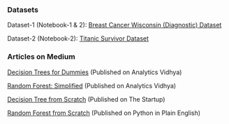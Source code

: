 ### Datasets
Dataset-1 (Notebook-1 & 2):
[Breast Cancer Wisconsin (Diagnostic) Dataset](https://www.kaggle.com/uciml/breast-cancer-wisconsin-data)

Dataset-2 (Notebook-2):
[Titanic Survivor Dataset](https://github.com/tanvipenumudy/Winter-Internship-Internity/blob/main/Day%2009/Day-9%20Dataset%20(titanic).csv)

### Articles on Medium
[Decision Trees for Dummies](https://tp6145.medium.com/decision-trees-for-dummies-a8e3c00c5e2e)
(Published on Analytics Vidhya)

[Random Forest: Simplified](https://tp6145.medium.com/random-forest-simplified-98da251c7522)
(Published on Analytics Vidhya)

[Decision Tree from Scratch](https://tp6145.medium.com/decision-tree-from-scratch-a72069240293)
(Published on The Startup)

[Random Forest from Scratch](https://tp6145.medium.com/random-forest-from-scratch-fcaeb0bed09a)
(Published on Python in Plain English)
